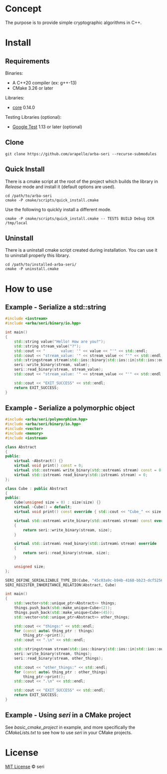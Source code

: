 # Concept

The purpose is to provide simple cryptographic algorithms in C++.

# Install

## Requirements

Binaries:

- A C++20 compiler (ex: g++-13)
- CMake 3.26 or later

Libraries:

- [core](https://github.com/arapelle/core) 0.14.0

Testing Libraries (optional):

- [Google Test](https://github.com/google/googletest) 1.13 or later  (optional)

## Clone

```
git clone https://github.com/arapelle/arba-seri --recurse-submodules
```

## Quick Install

There is a cmake script at the root of the project which builds the library in *Release* mode and install it (default options are used).

```
cd /path/to/arba-seri
cmake -P cmake/scripts/quick_install.cmake
```

Use the following to quickly install a different mode.

```
cmake -P cmake/scripts/quick_install.cmake -- TESTS BUILD Debug DIR /tmp/local
```

## Uninstall

There is a uninstall cmake script created during installation. You can use it to uninstall properly this library.

```
cd /path/to/installed-arba-seri/
cmake -P uninstall.cmake
```

# How to use

## Example - Serialize a std::string

```c++
#include <iostream>
#include <arba/seri/binary/io.hpp>

int main()
{
    std::string value("Hello! How are you?");
    std::string stream_value("?");
    std::cout << "       value: '" << value << "'" << std::endl;
    std::cout << "stream_value: '" << stream_value << "'" << std::endl;
    std::stringstream stream(std::ios::binary|std::ios::in|std::ios::out);
    seri::write_binary(stream, value);
    seri::read_binary(stream, stream_value);
    std::cout << "stream_value: '" << stream_value << "'" << std::endl;

    std::cout << "EXIT_SUCCESS" << std::endl;
    return EXIT_SUCCESS;
}
```

## Example - Serialize a polymorphic object

```c++
#include <arba/seri/polymorphism.hpp>
#include <arba/seri/binary/io.hpp>
#include <vector>
#include <memory>
#include <iostream>

class Abstract
{
public:
    virtual ~Abstract() {}
    virtual void print() const = 0;
    virtual std::ostream& write_binary(std::ostream& stream) const = 0;
    virtual std::istream& read_binary(std::istream& stream) = 0;
};

class Cube : public Abstract
{
public:
    Cube(unsigned size = 0) : size(size) {}
    virtual ~Cube() = default;
    virtual void print() const override { std::cout << "Cube_" << size << std::endl; }

    virtual std::ostream& write_binary(std::ostream& stream) const override
    {
        return seri::write_binary(stream, size);
    }

    virtual std::istream& read_binary(std::istream& stream) override
    {
        return seri::read_binary(stream, size);
    }

    unsigned size;
};

SERI_DEFINE_SERIALIZABLE_TYPE_ID(Cube, "45c03a9c-b94b-4168-bb23-dcf52562b9eb");
SERI_REGISTER_INHERITANCE_RELATION(Abstract, Cube)

int main()
{
    std::vector<std::unique_ptr<Abstract>> things;
    things.push_back(std::make_unique<Cube>(2));
    things.push_back(std::make_unique<Cube>(45));
    std::vector<std::unique_ptr<Abstract>> other_things;

    std::cout << "things:" << std::endl;
    for (const auto& thing_ptr : things)
        thing_ptr->print();
    std::cout << ".\n" << std::endl;

    std::stringstream stream(std::ios::binary|std::ios::in|std::ios::out);
    seri::write_binary(stream, things);
    seri::read_binary(stream, other_things);

    std::cout << "other_things:" << std::endl;
    for (const auto& thing_ptr : other_things)
        thing_ptr->print();
    std::cout << ".\n" << std::endl;

    std::cout << "EXIT_SUCCESS" << std::endl;
    return EXIT_SUCCESS;
}
```

## Example - Using *seri* in a CMake project

See *basic_cmake_project* in example, and more specifically the *CMakeLists.txt* to see how to use *seri* in your CMake projects.

# License

[MIT License](https://github.com/arapelle/seri/blob/master/LICENSE.md) © seri
